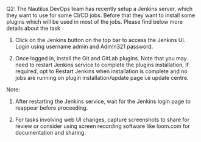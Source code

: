 Q2:
The Nautilus DevOps team has recently setup a Jenkins server, which they want to use for some CI/CD jobs. Before that they want to install some plugins which will be used in most of the jobs. Please find below more details about the task

1. Click on the Jenkins button on the top bar to access the Jenkins UI. Login using username admin and Adm!n321 password.


2. Once logged in, install the Git and GitLab plugins. Note that you may need to restart Jenkins service to complete the plugins installation, If required, opt to Restart Jenkins when installation is complete and no jobs are running on plugin installation/update page i.e update centre.

Note:

1. After restarting the Jenkins service, wait for the Jenkins login page to reappear before proceeding.

2. For tasks involving web UI changes, capture screenshots to share for review or consider using screen recording software like loom.com for documentation and sharing.

